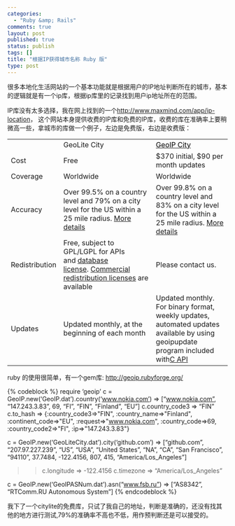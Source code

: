```yaml
--- 
categories: 
  - "Ruby &amp; Rails"
comments: true
layout: post
published: true
status: publish
tags: []
title: "根据IP获得城市名称 Ruby 版"
type: post
---
```

很多本地化生活网站的一个基本功能就是根据用户的IP地址判断所在的城市，基本的逻辑就是有一个ip库，根据ip库里的记录找到用户ip地址所在的范围。

IP库没有太多选择，我在网上找到的一个<a href="http://www.maxmind.com/app/ip-location">http://www.maxmind.com/app/ip-location</a>， 这个网站本身提供收费的IP库和免费的IP库，收费的库在准确率上要稍微高一些，拿城市的库做一个例子，左边是免费版，右边是收费版：

<table><tbody>
<tr>
<th></th>
<td>GeoLite City</td>
<td><span style="color: #000000;"><a href="http://www.maxmind.com/app/city"><span style="color: #000000;">GeoIP City</span></a></span></td>
</tr>
<tr>
<td>Cost</td>
<td>Free</td>
<td>$370 initial, $90 per month updates</td>
</tr>
<tr>
<td>Coverage</td>
<td>Worldwide</td>
<td>Worldwide</td>
</tr>
<tr>
<td>Accuracy</td>
<td>Over 99.5% on a country level and 79% on a city level for the US within a 25 mile radius. <a href="http://www.maxmind.com/app/geolite_city_accuracy">More details</a>
</td>
<td>Over 99.8% on a country level and 83% on a city level for the US within a 25 mile radius. <a href="http://www.maxmind.com/app/city_accuracy">More details</a>
</td>
</tr>
<tr>
<td>Redistribution</td>
<td>Free, subject to GPL/LGPL for APIs and <a href="http://geolite.maxmind.com/download/geoip/database/LICENSE.txt">database license</a>. <a href="http://www.maxmind.com/app/builder">Commercial redistribution licenses</a> are available</td>
<td>Please contact us.</td>
</tr>
<tr>
<td>Updates</td>
<td>Updated monthly, at the beginning of each month</td>
<td>Updated monthly. For binary format, weekly updates, automated updates available by using geoipupdate program included with<a href="http://www.maxmind.com/app/c">C API</a>
</td>
</tr>
</tbody></table>



ruby 的使用很简单，有一个gem库: <a href="http://geoip.rubyforge.org/">http://geoip.rubyforge.org/</a>


{% codeblock %}
require ‘geoip’
c = GeoIP.new(‘GeoIP.dat’).country(‘www.nokia.com’)
=> [“www.nokia.com”, “147.243.3.83”, 69, “FI”, “FIN”, “Finland”, “EU”]
c.country_code3
=> “FIN”
c.to_hash
=> {:country_code3=>"FIN", :country_name=>"Finland", :continent_code=>"EU",
:request=>"www.nokia.com", :country_code=>69, :country_code2=>"FI", :ip=>"147.243.3.83"}


c = GeoIP.new(‘GeoLiteCity.dat’).city(‘github.com’)
=> [“github.com”, “207.97.227.239”, “US”, “USA”, “United States”, “NA”, “CA”,
“San Francisco”, “94110”, 37.7484, -122.4156, 807, 415, “America/Los_Angeles”]
>> c.longitude
=> -122.4156
>> c.timezone
=> “America/Los_Angeles”


c = GeoIP.new(‘GeoIPASNum.dat’).asn(“www.fsb.ru”)
=> [“AS8342”, “RTComm.RU Autonomous System”]
{% endcodeblock %}

我下了一个citylite的免费库，只试了我自己的地址，判断是准确的，还没有找其他的地方进行测试,79%的准确率不高也不低，用作预判断还是可以接受的。
